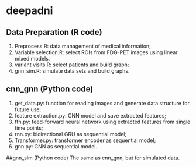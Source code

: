 # deepadni
## Data Preparation (R code)
1. Preprocess.R: data management of medical information;
2. Variable selection.R: select ROIs from FDG-PET images using linear mixed models.
3. variant visits.R: select patients and build graph;
4. gnn_sim.R: simulate data sets and build graphs.


## cnn_gnn (Python code)
1. get_data.py: function for reading images and generate data structure for future use;
2. feature extraction.py: CNN model and save extracted features;
3. ffn.py: feed-forward neural network using extracted features from single time points;
4. rnn.py: bidirectional GRU as sequential model;
5. Transformer.py: transformer encoder as sequential model;
6. gnn.py: GNN as sequential model.

##gnn_sim (Python code)
The same as cnn_gnn, but for simulated data.
